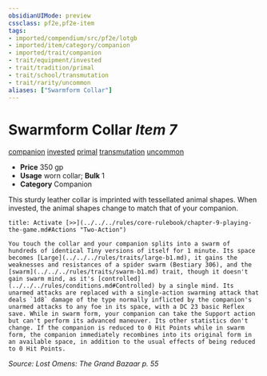 ```yaml
---
obsidianUIMode: preview
cssclass: pf2e,pf2e-item
tags:
- imported/compendium/src/pf2e/lotgb
- imported/item/category/companion
- imported/trait/companion
- trait/equipment/invested
- trait/tradition/primal
- trait/school/transmutation
- trait/rarity/uncommon
aliases: ["Swarmform Collar"]
---
```

# Swarmform Collar *Item 7*  
[companion](companion.md)  [invested](invested.md)  [primal](primal.md)  [transmutation](transmutation.md)  [uncommon](uncommon.md)  

- **Price** 350 gp
- **Usage** worn collar; **Bulk** 1
- **Category** Companion

This sturdy leather collar is imprinted with tessellated animal shapes. When invested, the animal shapes change to match that of your companion.

```ad-embed-ability
title: Activate [>>](../../../rules/core-rulebook/chapter-9-playing-the-game.md#Actions "Two-Action")

You touch the collar and your companion splits into a swarm of hundreds of identical Tiny versions of itself for 1 minute. Its space becomes [Large](../../../rules/traits/large-b1.md), it gains the weaknesses and resistances of a spider swarm (Bestiary 306), and the [swarm](../../../rules/traits/swarm-b1.md) trait, though it doesn't gain swarm mind, as it's [controlled](../../../rules/conditions.md#Controlled) by a single mind. Its unarmed attacks are replaced with a single-action swarming attack that deals `1d8` damage of the type normally inflicted by the companion's unarmed attacks to any foe in its space, with a DC 23 basic Reflex save. While in swarm form, your companion can take the Support action but can't perform its advanced maneuver. Its other statistics don't change. If the companion is reduced to 0 Hit Points while in swarm form, the companion immediately recombines into its original form in an available space, in addition to the usual effects of being reduced to 0 Hit Points.
```

*Source: Lost Omens: The Grand Bazaar p. 55*
